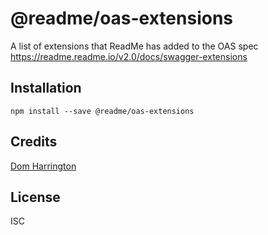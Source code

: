 # @readme/oas-extensions

A list of extensions that ReadMe has added to the OAS spec https://readme.readme.io/v2.0/docs/swagger-extensions

## Installation

```
npm install --save @readme/oas-extensions
```

## Credits
[Dom Harrington](https://github.com/domharrington/)

## License

ISC
